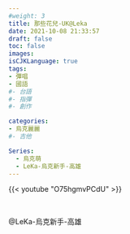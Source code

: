 ```yaml
---
#weight: 3
title: 那些花兒-UK@Leka
date: 2021-10-08 21:33:57
draft: false
toc: false
images:
isCJKLanguage: true
tags:
- 彈唱
- 國語
#- 台語
#- 指彈
#- 創作

categories:
- 烏克麗麗
#- 吉他

Series:
  - 烏克萌
  - LeKa-烏克新手-高雄
---
```




{{< youtube "O75hgmvPCdU" >}}

&nbsp;


@LeKa-烏克新手-高雄

